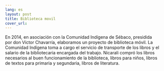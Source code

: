 ```yaml
---
lang: es
layout: post
title: Biblioteca movil
cover_url: 
---
```

En  2014, en asociación con la Comunidad Indígena de Sébaco, presidida por don Víctor Chavarría, elaboramos un proyecto de biblioteca móvil. La Comunidad Indígena toma a cargo el servicio de transporte de los libros y el salario de la bibliotecaria encargada del trabajo. Nicarali compró los libros necesarios al buen funcionamiento de la biblioteca, libros para niños, libros de textos para primaria y segundaria, libros de literatura.